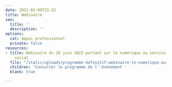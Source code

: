 ```yaml
---
date: 2021-02-09T22:22
title: Webinaire
seo:
  title: ''
  description: ''
options:
  cat: Appui professionnel
  private: false
resources:
- title: Webinaire du 20 juin 2022 portant sur le numérique au service du logement
    social
  file: "/static/uploads/programme-definitif-webinaire-le-numerique-au-service-du-logement-social.pdf"
  children: 'Consulter le programme de l''évènement '
  blank: true

---
```


